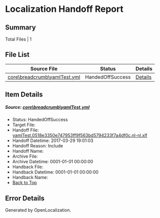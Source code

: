 # <a name='report-top'></a> Localization Handoff Report

## Summary
 Total Files | 1

## File List
 Source File | Status | Details 
 ----------- | ------ | ------- 
 [core\breadcrumb\yamlTest.yml](https://github.com/OpenLocalizationTestOrg/AX-Docs-Sandbox/blob/9d9c16a21f2fbfb949a7c67b791fedeb1474307f/core/breadcrumb/yamlTest.yml) | HandedOffSuccess | [Details](#d9dc5352103260db4699070662aaf86f0fa6e0075)

## Item Details
##### <a name='d9dc5352103260db4699070662aaf86f0fa6e0075'></a> Source: [core\breadcrumb\yamlTest.yml](https://github.com/OpenLocalizationTestOrg/AX-Docs-Sandbox/blob/9d9c16a21f2fbfb949a7c67b791fedeb1474307f/core/breadcrumb/yamlTest.yml)
* Status: HandedOffSuccess
* Target File: 
* Handoff File: [yamlTest.0518e3350e747953ff9f563bd5794233f7a4df0c.nl-nl.xlf](https://github.com/OpenLocalizationTestOrg/AX-Docs-Sandbox.handoff/blob/5ea17b9fa8d17c7cae68192a79587fd68bc1c682/ol-handoff/OpenLocalizationTestOrg/AX-Docs-Sandbox.nl-nl/master/premium/yamlTest.0518e3350e747953ff9f563bd5794233f7a4df0c.nl-nl.xlf)
* Handoff Datetime: 2017-03-29 19:01:03
* Handoff Reason: Include
* Handoff Name: 
* Archive File: 
* Archive Datetime: 0001-01-01 00:00:00
* Handback File: 
* Handback Datetime: 0001-01-01 00:00:00
* Handback Name: 
* [Back to Top](#report-top)


## Error Details

Generated by OpenLocalization.
